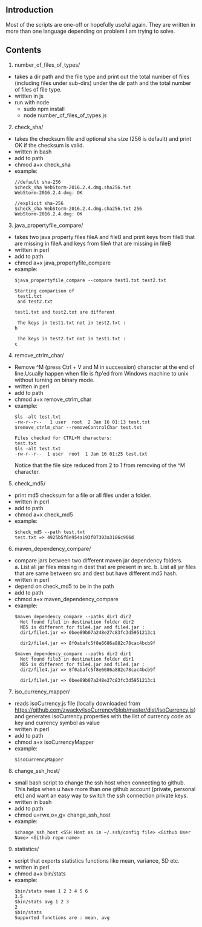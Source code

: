 Introduction
------------

Most of the scripts are one-off or hopefully useful again.
They are written in more than one language depending on problem I am trying
to solve.

Contents
--------

1. number_of_files_of_types/
  * takes a dir path and the file type and print out the total number
    of files (including files under sub-dirs) under the dir path and the total number
    of files of file type.
  * written in js
  * run with node
    * sudo npm install
    * node number_of_files_of_types.js

2. check_sha/
  * takes the checksum file and optional sha size (256 is default) and print OK
    if the checksum is valid.
  * written in bash
  * add to path
  * chmod a+x check_sha
  * example:
    ```
    //default sha-256
    $check_sha WebStorm-2016.2.4.dmg.sha256.txt
    WebStorm-2016.2.4.dmg: OK

    //explicit sha-256
    $check_sha WebStorm-2016.2.4.dmg.sha256.txt 256
    WebStorm-2016.2.4.dmg: OK
    ```
3. java_propertyfile_compare/
  * takes two java property files fileA and fileB and print keys from fileB that are missing in fileA and keys from fileA that are missing in fileB
  * written in perl
  * add to path
  * chmod a+x java_propertyfile_compare
  * example:
    ```
    $java_propertyfile_compare --compare test1.txt test2.txt 

    Starting comparison of 
     test1.txt 
     and test2.txt

    test1.txt and test2.txt are different

     The keys in test1.txt not in test2.txt : 
    b

     The keys in test2.txt not in test1.txt : 
    c
    ```
  
4. remove_ctrlm_char/
  * Remove ^M (press Ctrl + V and M in succession) character at the end of line.Usually happen when file is ftp'ed from Windows machine to unix without turning on binary mode.
  * written in perl
  * add to path
  * chmod a+x remove_ctrlm_char
  * example:
    ```
    $ls -alt test.txt
    -rw-r--r--   1 user  root  2 Jan 16 01:13 test.txt
    $remove_ctrlm_char --removeControlChar test.txt 

    Files checked for CTRL+M characters:
    test.txt
    $ls -alt test.txt
    -rw-r--r--  1 user  root  1 Jan 16 01:25 test.txt
    ```
    Notice that the file size reduced from 2 to 1 from removing of the ^M character.  

5. check_md5/
  * print md5 checksum for a file or all files under a folder.
  * written in perl
  * add to path
  * chmod a+x check_md5
  * example:  
    ```
    $check_md5 --path test.txt   
    test.txt => 4925b5f6e954a193f07303a3186c966d
    ```

6. maven_dependency_compare/
  * compare jars between two different maven jar dependency folders.  
    a. List all jar files missing in dest that are present in src.
    b. List all jar files that are same between src and dest but have different md5 hash.
  * written in perl
  * depend on check_md5 to be in the path
  * add to path
  * chmod a+x maven_dependency_compare
  * example:
    ```
    $maven_dependency_compare --paths dir1 dir2
      Not found file1 in destination folder dir2
      MD5 is different for file4.jar and file4.jar :
      dir1/file4.jar => 0bee89b07a248e27c83fc3d5951213c1

      dir2/file4.jar => 8f0abafc5f8e6686a882c78cac4bcb9f

    $maven_dependency_compare --paths dir2 dir1
      Not found file3 in destination folder dir1
      MD5 is different for file4.jar and file4.jar :
      dir2/file4.jar => 8f0abafc5f8e6686a882c78cac4bcb9f

      dir1/file4.jar => 0bee89b07a248e27c83fc3d5951213c1
    ```   

7. iso_currency_mapper/
  * reads isoCurrency.js file (locally downloaded from https://github.com/zwacky/isoCurrency/blob/master/dist/isoCurrency.js) and generates isoCurrency.properties with the list of currency code as key and currency symbol as value
  * written in perl
  * add to path
  * chmod a+x isoCurrencyMapper
  * example:
    ```
    $isoCurrencyMapper

    ```
8. change_ssh_host/
  * small bash script to change the ssh host when connecting to github. This helps when u
have more than one github account (private, personal etc) and want an easy way to switch the ssh
connection private keys.
  * written in bash
  * add to path
  * chmod u=rwx,o=,g= change_ssh_host
  * example:
    ```
    $change_ssh_host <SSH Host as in ~/.ssh/config file> <Github User Name> <Github repo name>
    ```
9. statistics/
  * script that exports statistics functions like mean, variance,
    SD etc.
  * written in perl
  * chmod a+x bin/stats
  * example:
    ```
    $bin/stats mean 1 2 3 4 5 6
    3.5
    $bin/stats avg 1 2 3
    2
    $bin/stats
    Supported functions are : mean, avg
    ```   


 









